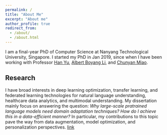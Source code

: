 ```yaml
---
permalink: /
title: "About Me"
excerpt: "About me"
author_profile: true
redirect_from: 
  - /about/
  - /about.html
---
```


I am a final-year PhD of Computer Science at Nanyang Technological University, Singapore. I started my PhD in Jan 2019, since when I have been working with Professor [Han Yu](https://personal.ntu.edu.sg/han.yu/), [Albert Boyang Li](http://www.boyangli.org/), and [Chunyan Miao](https://dr.ntu.edu.sg/cris/rp/rp00084). 

Research
------
I have broad interests in deep learning optimization, transfer learning, and federated learning technologies for natural language understanding, healthcare data analytics, and multimodal understanding. My dissertation mainly focus on answering the question: *Why large-scale pratrained language models need domain adaptation techniques? How do I achieve this in a data-efficient manner?* In particular, my contributions to this topic pave the way from data augmentation, model optimization, and personalization perspectives. [link]()
